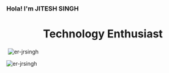 ### Hola! I'm JITESH SINGH


<h1 align="center"> Technology Enthusiast </h1>


<p>&nbsp;<img align="center" src="https://github-readme-stats.vercel.app/api?username=er-jrsingh&show_icons=true&locale=en" alt="er-jrsingh" /></p>

<p><img align="center" src="https://github-readme-streak-stats.herokuapp.com/?user=er-jrsingh&" alt="er-jrsingh" /></p>


<!--
**Er-Jrsingh/Er-Jrsingh** is a ✨ _special_ ✨ repository because its `README.md` (this file) appears on your GitHub profile.

Here are some ideas to get you started:

- 🔭 I’m currently working on ...
- 🌱 I’m currently learning ...
- 👯 I’m looking to collaborate on ...
- 🤔 I’m looking for help with ...
- 💬 Ask me about ...
- 📫 How to reach me: ...
- 😄 Pronouns: ...
- ⚡ Fun fact: ...
<p align="left"> <img src="https://komarev.com/ghpvc/?username=er-jrsingh&label=Profile%20views&color=0e75b6&style=flat" alt="er-jrsingh" /> </p>
<p align="left"> <a href="https://github.com/ryo-ma/github-profile-trophy"><img src="https://github-profile-trophy.vercel.app/?username=er-jrsingh" alt="er-jrsingh" /></a> </p>
-->
